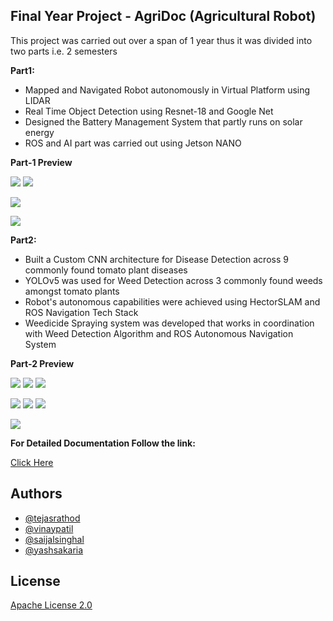 
## Final Year Project - AgriDoc (Agricultural Robot)

This project was carried out over a span of 1 year thus it was divided into two parts i.e. 2 semesters

**Part1:**
- Mapped and Navigated Robot autonomously in Virtual Platform using LIDAR
- Real Time Object Detection using Resnet-18 and Google Net
- Designed the Battery Management System that partly runs on solar energy
- ROS and AI part was carried out using Jetson NANO

**Part-1 Preview**

![](https://github.com/TejasARathod/Final-Year-Project-AgriDoc-Agricultural-Robot-/blob/cb3d6df900a3bbcb3dbdaf7cfb59034b29bc1122/3.png)
![](https://github.com/TejasARathod/Final-Year-Project-AgriDoc-Agricultural-Robot-/blob/cb3d6df900a3bbcb3dbdaf7cfb59034b29bc1122/5.png)

![](https://github.com/TejasARathod/Final-Year-Project-AgriDoc-Agricultural-Robot-/blob/cb3d6df900a3bbcb3dbdaf7cfb59034b29bc1122/4.png)

![](https://github.com/TejasARathod/Final-Year-Project-AgriDoc-Agricultural-Robot-/blob/cb3d6df900a3bbcb3dbdaf7cfb59034b29bc1122/Part1/2.png)

**Part2:**
- Built a Custom CNN architecture for Disease Detection across 9 commonly found tomato plant diseases
- YOLOv5 was used for Weed Detection across 3 commonly found weeds amongst tomato plants
- Robot's autonomous capabilities were achieved using HectorSLAM and ROS Navigation Tech Stack
- Weedicide Spraying system was developed that works in coordination with Weed Detection Algorithm and ROS Autonomous Navigation System

**Part-2 Preview**

![](https://github.com/TejasARathod/Final-Year-Project-AgriDoc-Agricultural-Robot-/blob/ddd21118056895c77667617d75b32c1023a42691/TD.png)
![](https://github.com/TejasARathod/Final-Year-Project-AgriDoc-Agricultural-Robot-/blob/10c4be02c0b32f066528703e8d1ec63eb10ff873/BN.jpg)
![](https://github.com/TejasARathod/Final-Year-Project-AgriDoc-Agricultural-Robot-/blob/1e977d42e238158c4595b20dac16cbe95d67d0b6/VL.jpg)

![](https://github.com/TejasARathod/Final-Year-Project-AgriDoc-Agricultural-Robot-/blob/db848506014dd3e917e2688711b461b9db541e3d/Diff.Compartments.jpg)
![](https://github.com/TejasARathod/Final-Year-Project-AgriDoc-Agricultural-Robot-/blob/10c4be02c0b32f066528703e8d1ec63eb10ff873/Robot.png)
![](https://github.com/TejasARathod/Final-Year-Project-AgriDoc-Agricultural-Robot-/blob/db848506014dd3e917e2688711b461b9db541e3d/Final-Design.png)

![](https://github.com/TejasARathod/Final-Year-Project-AgriDoc-Agricultural-Robot-/blob/db848506014dd3e917e2688711b461b9db541e3d/Final-Robot.jpg)

**For Detailed Documentation Follow the link:**

[Click Here](https://drive.google.com/drive/folders/1KlF9il-CKWtJe559HJ4c2z9ZQE2VETks?usp=sharing)

## Authors

- [@tejasrathod](https://www.linkedin.com/in/tejas-rathod-923187189/)
- [@vinaypatil](https://www.linkedin.com/in/patil-vinay/)
- [@saijalsinghal](https://www.linkedin.com/in/saijal-singhal-72897b1b5/)
- [@yashsakaria](https://www.linkedin.com/in/yashsakaria/)


## License

[Apache License 2.0](https://github.com/TejasARathod/Final-Year-Project-AgriDoc-Agricultural-Robot-/blob/ea826e4d1747ed8ff487fcc5d36ea152eb0ef9c1/LICENSE)



